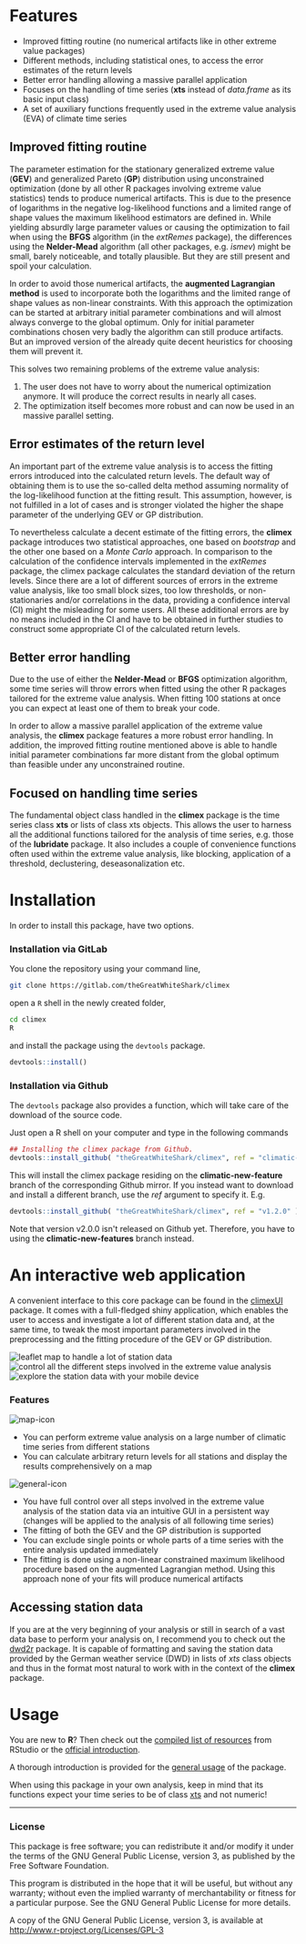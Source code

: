 # Features

- Improved fitting routine (no numerical artifacts like in other
  extreme value packages)
- Different methods, including statistical ones, to access the error
  estimates of the return levels
- Better error handling allowing a massive parallel application
- Focuses on the handling of time series (**xts** instead of
  *data.frame* as its basic input class)
- A set of auxiliary functions frequently used in the extreme value
  analysis (EVA) of climate time series

## Improved fitting routine

The parameter estimation for the stationary generalized extreme value
(**GEV**) and generalized Pareto (**GP**) distribution using
unconstrained optimization (done by all other R packages involving
extreme value statistics) tends to produce numerical artifacts. This
is due to the presence of logarithms in the negative log-likelihood
functions and a limited range of shape values the maximum likelihood
estimators are defined in. While yielding absurdly large parameter
values or causing the optimization to fail when using the **BFGS**
algorithm (in the *extRemes* package), the differences using the
**Nelder-Mead** algorithm (all other packages, e.g. *ismev*) might be
small, barely noticeable, and totally plausible. But they are still
present and spoil your calculation.

In order to avoid those numerical artifacts, the **augmented
Lagrangian method** is used to incorporate both the logarithms and the
limited range of shape values as non-linear constraints. With this
approach the optimization can be started at arbitrary initial
parameter combinations and will almost always converge to the global
optimum. Only for initial parameter combinations chosen very badly the
algorithm can still produce artifacts. But an improved version of the
already quite decent heuristics for choosing them will prevent it.

This solves two remaining problems of the extreme value analysis:
1. The user does not have to worry about the numerical optimization
   anymore. It will produce the correct results in nearly all cases.
2. The optimization itself becomes more robust and can now be used in
   an massive parallel setting.
   
## Error estimates of the return level

An important part of the extreme value analysis is to access the
fitting errors introduced into the calculated return levels. The
default way of obtaining them is to use the so-called delta method
assuming normality of the log-likelihood function at the fitting
result. This assumption, however, is not fulfilled in a lot of cases
and is stronger violated the higher the shape parameter of the
underlying GEV or GP distribution.

To nevertheless calculate a decent estimate of the fitting errors, the
**climex** package introduces two statistical approaches, one based on
*bootstrap* and the other one based on a *Monte Carlo* approach. In
comparison to the calculation of the confidence intervals implemented
in the *extRemes* package, the climex package calculates the standard
deviation of the return levels. Since there are a lot of different
sources of errors in the extreme value analysis, like too small block
sizes, too low thresholds, or non-stationaries and/or correlations in
the data, providing a confidence interval (CI) might the misleading
for some users. All these additional errors are by no means included
in the CI and have to be obtained in further studies to construct some
appropriate CI of the calculated return levels.

## Better error handling

Due to the use of either the **Nelder-Mead** or **BFGS** optimization
algorithm, some time series will throw errors when fitted using the
other R packages tailored for the extreme value analysis. When fitting
100 stations at once you can expect at least one of them to break your
code.

In order to allow a massive parallel application of the extreme value
analysis, the **climex** package features a more robust error
handling. In addition, the improved fitting routine mentioned above
is able to handle initial parameter combinations far more distant
from the global optimum than feasible under any unconstrained routine.

## Focused on handling time series

The fundamental object class handled in the **climex** package is the
time series class **xts** or lists of class xts objects. This allows
the user to harness all the additional functions tailored for the
analysis of time series, e.g. those of the **lubridate** package. It
also includes a couple of convenience functions often used within the
extreme value analysis, like blocking, application of a threshold,
declustering, deseasonalization etc.

# Installation

In order to install this package, have two options.

### Installation via GitLab

You clone the repository using your command line,

``` bash
git clone https://gitlab.com/theGreatWhiteShark/climex
```

open a `R` shell in the newly created folder,

``` bash
cd climex
R
```

and install the package using the `devtools` package.

``` R
devtools::install()
```

### Installation via Github

The `devtools` package also provides a function, which will take care
of the download of the source code.

Just open a R shell on your computer and type in the following commands

``` r
## Installing the climex package from Github.
devtools::install_github( "theGreatWhiteShark/climex", ref = "climatic-new-features" )
```

This will install the climex package residing on the
**climatic-new-feature** branch of the corresponding Github mirror. If
you instead want to download and install a different branch, use the
*ref* argument to specify it. E.g.

``` r
devtools::install_github( "theGreatWhiteShark/climex", ref = "v1.2.0" )
```

Note that version v2.0.0 isn't released on Github yet. Therefore, you
have to using the **climatic-new-features** branch instead.

# An interactive web application

A convenient interface to this core package can be found in the
[climexUI](https://gitlab.com/theGreatWhiteShark/climexUI) package. It
comes with a full-fledged shiny application, which enables the user to
access and investigate a lot of different station data and, at the
same time, to tweak the most important parameters involved in the
preprocessing and the fitting procedure of the GEV or GP
distribution. 

![leaflet map to handle a lot of station data](res/climex_map.jpeg)
![control all the different steps involved in the extreme value analysis](res/climex_time-series.png)
![explore the station data with your mobile device](res/climex_mobile.jpeg)

### Features

![map-icon](res/glyphicons-2-leaf.png)
- You can perform extreme value analysis on a large number of
  climatic time series from different stations
- You can calculate arbitrary return levels for all 
  stations and display the results comprehensively on a map
  
![general-icon](res/glyphicons-42-charts.png)
- You have full control over all steps involved in the extreme value
  analysis of the station data via an intuitive GUI in a persistent
  way (changes will be applied to the analysis of all following time
  series)
- The fitting of both the GEV and the GP distribution is supported
- You can exclude single points or whole parts of a time series 
  with the entire analysis updated immediately
- The fitting is done using a non-linear constrained maximum
  likelihood procedure based on the augmented Lagrangian method. Using
  this approach none of your fits will produce numerical artifacts

## Accessing station data

If you are at the very beginning of your analysis or still in search
of a vast data base to perform your analysis on, I recommend you
to check out the [dwd2r](https://gitlab.com/theGreatWhiteShark/dwd2r)
package. It is capable of formatting and saving the station data
provided by the German weather service (DWD) in lists of *xts*
class objects and thus in the format most natural to work with in the
context of the **climex** package. 

# Usage

You are new to **R**? Then check out the [compiled list of
resources](https://www.rstudio.com/online-learning/#R) from RStudio or
the [official
introduction](https://CRAN.R-project.org/doc/manuals/R-intro.pdf).

A thorough introduction is provided for the [general
usage](vignettes/general-usage.Rmd) of the package.

When using this package in your own analysis, keep in mind that its
functions expect your time series to be of class
[xts](https://CRAN.R-project.org/web/packages/xts/index.html) and not
numeric!

---

### License

This package is free software; you can redistribute it and/or modify it
under the terms of the GNU General Public License, version 3, as
published by the Free Software Foundation.

This program is distributed in the hope that it will be useful, but
without any warranty; without even the implied warranty of
merchantability or fitness for a particular purpose.  See the GNU
General Public License for more details.

A copy of the GNU General Public License, version 3, is available at
<http://www.r-project.org/Licenses/GPL-3>
